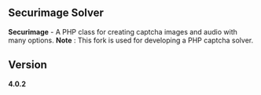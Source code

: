 ## Securimage Solver
**Securimage** - A PHP class for creating captcha images and audio with many options. 
**Note** :  This fork is used for developing a PHP captcha solver.


## Version
**4.0.2**
